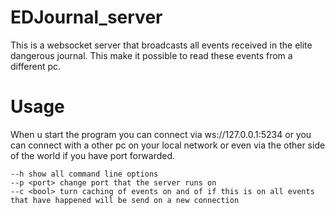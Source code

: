 # EDJournal_server
This is a websocket server that broadcasts all events received in the elite dangerous journal. This make it possible to read these events from a different pc.

# Usage
When u start the program you can connect via ws://127.0.0.1:5234 
or you can connect with a other pc on your local network or even via the other side of the world if you have port forwarded.

```
--h show all command line options
--p <port> change port that the server runs on
--c <bool> turn caching of events on and of if this is on all events that have happened will be send on a new connection
```
